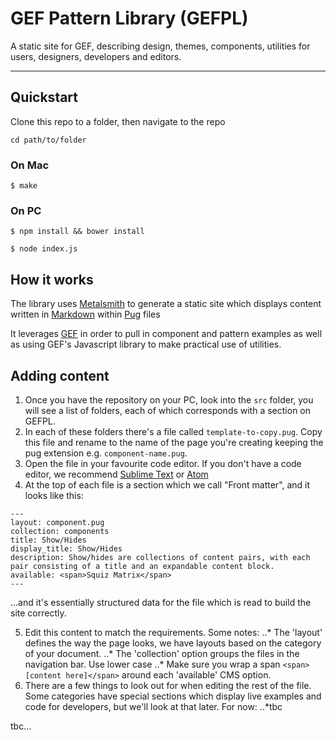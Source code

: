 # GEF Pattern Library (GEFPL)

A static site for GEF, describing design, themes, components, utilities for users, designers, developers and editors. 

---

## Quickstart

Clone this repo to a folder, then navigate to the repo

`cd path/to/folder`

### On Mac

`$ make`

### On PC

`$ npm install && bower install`

`$ node index.js`

## How it works

The library uses [Metalsmith](http://metalsmith.io) to generate a static site which displays content written in [Markdown](https://github.com/adam-p/markdown-here/wiki/Markdown-Cheatsheet) within [Pug](http://pugj.org) files

It leverages [GEF](https://bitbucket.org/dec-ce/gef) in order to pull in component and pattern examples as well as using GEF's Javascript library to make practical use of utilities.

## Adding content

1. Once you have the repository on your PC, look into the `src` folder, you will see a list of folders, each of which corresponds with a section on GEFPL. 
2. In each of these folders there's a file called `template-to-copy.pug`. Copy this file and rename to the name of the page you're creating keeping the pug extension e.g. `component-name.pug`.
3. Open the file in your favourite code editor. If you don't have a code editor, we recommend [Sublime Text](https://www.sublimetext.com/) or [Atom](https://atom.io/)
4. At the top of each file is a section which we call "Front matter", and it looks like this:

```
---
layout: component.pug
collection: components
title: Show/Hides
display_title: Show/Hides
description: Show/hides are collections of content pairs, with each pair consisting of a title and an expandable content block.
available: <span>Squiz Matrix</span>
---
```

...and it's essentially structured data for the file which is read to build the site correctly. 

5. Edit this content to match the requirements. Some notes:
..* The 'layout' defines the way the page looks, we have layouts based on the category of your document. 
..* The 'collection' option groups the files in the navigation bar. Use lower case
..* Make sure you wrap a span `<span>[content here]</span>` around each 'available' CMS option.
6. There are a few things to look out for when editing the rest of the file. Some categories have special sections which display live examples and code for developers, but we'll look at that later. For now:
..*tbc



tbc...
